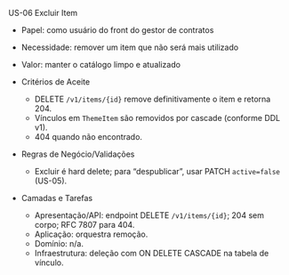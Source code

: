 US-06 Excluir Item

- Papel: como usuário do front do gestor de contratos
- Necessidade: remover um item que não será mais utilizado
- Valor: manter o catálogo limpo e atualizado

- Critérios de Aceite
  - DELETE `/v1/items/{id}` remove definitivamente o item e retorna 204.
  - Vínculos em `ThemeItem` são removidos por cascade (conforme DDL v1).
  - 404 quando não encontrado.

- Regras de Negócio/Validações
  - Excluir é hard delete; para “despublicar”, usar PATCH `active=false` (US-05).

- Camadas e Tarefas
  - Apresentação/API: endpoint DELETE `/v1/items/{id}`; 204 sem corpo; RFC 7807 para 404.
  - Aplicação: orquestra remoção.
  - Domínio: n/a.
  - Infraestrutura: deleção com ON DELETE CASCADE na tabela de vínculo.

